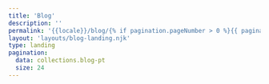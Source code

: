 ```yaml
---
title: 'Blog'
description: ''
permalink: '{{locale}}/blog/{% if pagination.pageNumber > 0 %}{{ pagination.pageNumber + 1 }}/{% endif %}index.html'
layout: 'layouts/blog-landing.njk'
type: landing
pagination:
  data: collections.blog-pt
  size: 24
---
```

